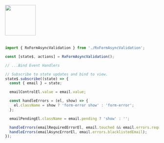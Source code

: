 <a href="https://stackblitz.com/edit/github-qtpo1k-wvznqm?file=src%2Findex.js" target="_blank" rel="noreferrer">
 <img src="/reactables/stackblitz.png" width="100" />
<a>

<br>
<br>

```typescript
import { RxFormAsyncValidation } from './RxFormAsyncValidation';

const [state$, actions] = RxFormAsyncValidation();

// ...Bind Event Handlers

// Subscribe to state updates and bind to view.
state$.subscribe((state) => {
  const { email } = state;

  emailControlEl.value = email.value;

  const handleErrors = (el, show) => {
    el.className = show ? 'form-error show' : 'form-error';
  };

  emailPendingEl.className = email.pending ? 'show' : '';

  handleErrors(emailRequiredErrorEl, email.touched && email.errors.required);
  handleErrors(emailAsyncErrorEl, email.errors.blacklistedEmail);
});


```
